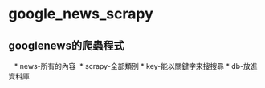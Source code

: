 # google_news_scrapy

<h2>googlenews的爬蟲程式</h2>
  
  * news-所有的內容
  * scrapy-全部類別
  * key-能以關鍵字來搜搜尋
  * db-放進資料庫
